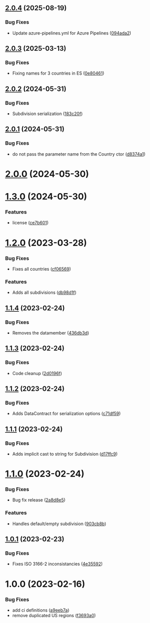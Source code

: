 ## [2.0.4](https://github.com/1SoftwareCompany/CountryCodes/compare/v2.0.3...v2.0.4) (2025-08-19)


### Bug Fixes

* Update azure-pipelines.yml for Azure Pipelines ([094ada2](https://github.com/1SoftwareCompany/CountryCodes/commit/094ada21c0f0ef21781e15580a52e5cc73e64150))

## [2.0.3](https://github.com/Elders/CountryCodes/compare/v2.0.2...v2.0.3) (2025-03-13)


### Bug Fixes

* Fixing names for 3 countries in ES ([0e80461](https://github.com/Elders/CountryCodes/commit/0e804612df0f21698560f23d15660f81ea687717))

## [2.0.2](https://github.com/Elders/CountryCodes/compare/v2.0.1...v2.0.2) (2024-05-31)


### Bug Fixes

* Subdivision serialization ([183c20f](https://github.com/Elders/CountryCodes/commit/183c20fbda32249e81f53e83a83266b114193b12))

## [2.0.1](https://github.com/Elders/CountryCodes/compare/v2.0.0...v2.0.1) (2024-05-31)


### Bug Fixes

* do not pass the parameter name from the Country ctor ([d8374a1](https://github.com/Elders/CountryCodes/commit/d8374a173358219f31c10bb1494ecf669ee60a6c))

# [2.0.0](https://github.com/Elders/CountryCodes/compare/v1.3.0...v2.0.0) (2024-05-30)

# [1.3.0](https://github.com/Elders/CountryCodes/compare/v1.2.0...v1.3.0) (2024-05-30)


### Features

* license ([ce7b601](https://github.com/Elders/CountryCodes/commit/ce7b601de1c10bd7b868c0fd0f4f226e1a0e4f8b))

# [1.2.0](https://github.com/Elders/CountryCodes/compare/v1.1.4...v1.2.0) (2023-03-28)


### Bug Fixes

* Fixes all countries ([cf06569](https://github.com/Elders/CountryCodes/commit/cf0656975fbd0311f9c2761497145920c99a48c0))


### Features

* Adds all subdivisions ([db98d1f](https://github.com/Elders/CountryCodes/commit/db98d1f969b9575f3d02d1b067dc73362cf36143))

## [1.1.4](https://github.com/Elders/CountryCodes/compare/v1.1.3...v1.1.4) (2023-02-24)


### Bug Fixes

* Removes the datamember ([436db3d](https://github.com/Elders/CountryCodes/commit/436db3d5a5e8182b98ad8b384c28a751bb41391b))

## [1.1.3](https://github.com/Elders/CountryCodes/compare/v1.1.2...v1.1.3) (2023-02-24)


### Bug Fixes

* Code cleanup ([2d0196f](https://github.com/Elders/CountryCodes/commit/2d0196f46fd9da42a0803490b19e6407c329e7d3))

## [1.1.2](https://github.com/Elders/CountryCodes/compare/v1.1.1...v1.1.2) (2023-02-24)


### Bug Fixes

* Adds DataContract for serialization options ([c71df59](https://github.com/Elders/CountryCodes/commit/c71df59bd67f8d60b80ce6af1e825086ac673cf2))

## [1.1.1](https://github.com/Elders/CountryCodes/compare/v1.1.0...v1.1.1) (2023-02-24)


### Bug Fixes

* Adds implicit cast to string for Subdivision ([d17ffc9](https://github.com/Elders/CountryCodes/commit/d17ffc97c2522b5ba6e367cd14290c7c8c8cfa83))

# [1.1.0](https://github.com/Elders/CountryCodes/compare/v1.0.1...v1.1.0) (2023-02-24)


### Bug Fixes

* Bug fix release ([2a8d8e5](https://github.com/Elders/CountryCodes/commit/2a8d8e55e8924a9518927a8bbffd3cecf84405b3))


### Features

* Handles default/empty subdivision ([903cb8b](https://github.com/Elders/CountryCodes/commit/903cb8b6fe2b2e35c159c6981b93e0f550c04ba4))

## [1.0.1](https://github.com/Elders/CountryCodes/compare/v1.0.0...v1.0.1) (2023-02-23)


### Bug Fixes

* Fixes ISO 3166-2 inconsistancies ([4e35592](https://github.com/Elders/CountryCodes/commit/4e3559200cddd36eef127a5c8ff09a6420266a43))

# 1.0.0 (2023-02-16)


### Bug Fixes

* add ci definitions ([a9eeb7a](https://github.com/Elders/CountryCodes/commit/a9eeb7a6898f1574d377f4fc7277c40008f2fafa))
* remove duplicated US regions ([f3693a0](https://github.com/Elders/CountryCodes/commit/f3693a0d5860892799c403a99bab4977e75f8998))
